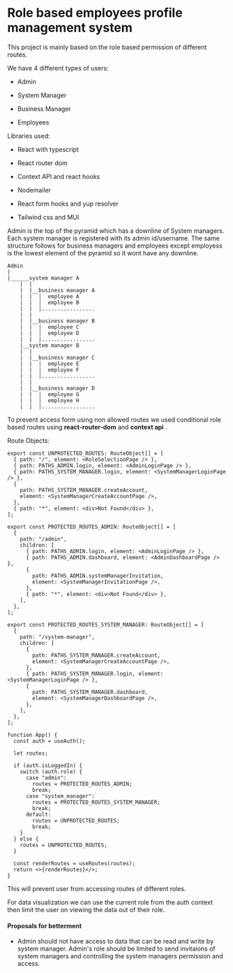 # Role based employees profile management system



This project is mainly based on the role based permission of different routes.

We have 4 different types of users:

- Admin

- System Manager

- Business Manager

- Employees



Libraries used:

- React with typescript

- React router dom

- Context API and react hooks

- Nodemailer

- React form hooks and yup resolver

- Tailwind css and MUI



Admin is the top of the pyramid which has a downline of System managers. Each system manager is registered with its admin id/username. The same structure follows for business managers and employees except employess is the lowest element of the pyramid so it wont have any downline.



```
Admin
|  
|______system manager A
    |  |
    |  |__business manager A
    |  |  |  employee A
    |  |  |  employee B
    |  |  |.................
    |  |
    |  |__business manager B
    |  |  |  employee C
    |  |  |  employee D  
    |  |  |.................
    |__system manager B
    |  |
    |  |__business manager C
    |  |  |  employee E
    |  |  |  employee F
    |  |  |.................
    |  |
    |  |__business manager D
    |  |  |  employee G
    |  |  |  employee H
    |  |  |.................

```



To prevent access form using non allowed routes we used conditional role based routes using  **react-router-dom** and **context api** .



Route Objects:

```tsx
export const UNPROTECTED_ROUTES: RouteObject[] = [
  { path: "/", element: <RoleSelectionPage /> },
  { path: PATHS_ADMIN.login, element: <AdminLoginPage /> },
  { path: PATHS_SYSTEM_MANAGER.login, element: <SystemManagerLoginPage /> },
  {
    path: PATHS_SYSTEM_MANAGER.createAccount,
    element: <SystemManagerCreateAccountPage />,
  },
  { path: "*", element: <div>Not Found</div> },
];

export const PROTECTED_ROUTES_ADMIN: RouteObject[] = [
  {
    path: "/admin",
    children: [
      { path: PATHS_ADMIN.login, element: <AdminLoginPage /> },
      { path: PATHS_ADMIN.dashboard, element: <AdminDashboardPage /> },
      {
        path: PATHS_ADMIN.systemManagerInvitation,
        element: <SystemManagerInvitationPage />,
      },
      { path: "*", element: <div>Not Found</div> },
    ],
  },
];

export const PROTECTED_ROUTES_SYSTEM_MANAGER: RouteObject[] = [
  {
    path: "/system-manager",
    children: [
      {
        path: PATHS_SYSTEM_MANAGER.createAccount,
        element: <SystemManagerCreateAccountPage />,
      },
      { path: PATHS_SYSTEM_MANAGER.login, element: <SystemManagerLoginPage /> },
      {
        path: PATHS_SYSTEM_MANAGER.dashboard,
        element: <SystemManagerDashboardPage />,
      },
    ],
  },
];
```

```tsx
function App() {
  const auth = useAuth();

  let routes;

  if (auth.isLoggedIn) {
    switch (auth.role) {
      case "admin":
        routes = PROTECTED_ROUTES_ADMIN;
        break;
      case "system_manager":
        routes = PROTECTED_ROUTES_SYSTEM_MANAGER;
        break;
      default:
        routes = UNPROTECTED_ROUTES;
        break;
    }
  } else {
    routes = UNPROTECTED_ROUTES;
  }

  const renderRoutes = useRoutes(routes);
  return <>{renderRoutes}</>;
}
```

This will prevent user from accessing routes of different roles.



For data visualization we can use the current role from the auth context then limit the user on viewing the data out of their role.





#### Proposals for betterment

- Admin should not have access to data that can be read and write by system manager. Admin's role should be limited to send invitaions of system managers and controlling the system managers permission and access. 
